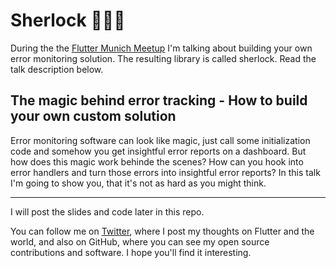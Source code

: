 # Sherlock 🕵🏻‍♂️

During the the [Flutter Munich Meetup](https://www.meetup.com/flutter-munich/events/286824029/) I'm talking about building your own error monitoring solution. The resulting library is called sherlock. Read the talk description below.


## The magic behind error tracking - How to build your own custom solution

Error monitoring software can look like magic, just call some initialization code and somehow you get insightful error reports on a dashboard.
But how does this magic work behinde the scenes? How can you hook into error handlers and turn those errors into insightful error reports?
In this talk I'm going to show you, that it's not as hard as you might think.

-------

I will post the slides and code later in this repo.

You can follow me on [Twitter](https://twitter.com/ue_man), where I post my thoughts on Flutter and the world, and also on GitHub, where you can see my open source contributions and software. I hope you'll find it interesting.
